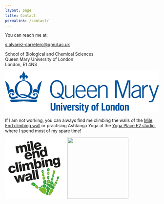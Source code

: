 ```yaml
---
layout: page
title: Contact
permalink: /contact/
---
```


You can reach me at:

[s.alvarez-carretero@qmul.ac.uk](mailto://s.alvarez-carretero@qmul.ac.uk) 

School of Biological and Chemical Sciences  
Queen Mary University of London  
London, E1 4NS
<p align="left">
 <img  src="https://github.com/sabifo4/sabifo4.github.io/blob/master/assets/figs/qmul.png">
 </p>

If I am not working, you can always find me
climbing the walls of the [Mile End climbing wall](https://www.mileendwall.org.uk/) or 
practising Ashtanga Yoga at the [Yoga Place E2 studio](http://www.yogaplace.co.uk/london-class-schedule-prices-wo/),
where I spend most of my spare time!

<p align="left">
 <img width="200" height="200" src="https://github.com/sabifo4/sabifo4.github.io/blob/master/assets/figs/mecw.png">
 <img width="200" height="200" src="https://pbs.twimg.com/profile_images/372351225/YP_logo_08_Twitter_400x400.jpg">
</p>
